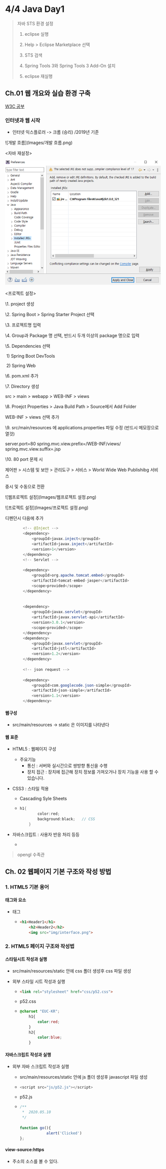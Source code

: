 # 4/4 Java Day1

> 자바 STS 환경 설정
>
> 1. eclipse 실행
>
> 2. Help > Eclipse Marketplace 선택
>
> 3. STS 검색
>
> 4. Spring Tools 3와 Spring Tools 3 Add-On 설치
>
> 5. eclipse 재실행

## Ch.01 웹 개요와 실습 환경 구축

[W3C 공부](www.w3schools.com)

### 인터넷과 웹 시작

- 인터넷 익스플로러 -> 크롬 (승리) /2019년 기준

![개발 흐름](Images/개발 흐름.png)

<자바 재설정>

![재설정](Images/재설정.png)

<프로젝트 설정>

\1. project 생성

\2. Spring Boot > Spring Starter Project 선택

\3. 프로젝트명 입력

\4. Group과 Package 명 선택, 반드시 두개 이상의 package 명으로 입력

\5. Dependencies 선택

​	1) Spring Boot DevTools

​	2) Spring Web

\6. pom.xml 추가

\7. Directory 생성

src > main > webapp > WEB-INF > views



\8. Proejct Properties > Java Build Path > Source에서 Add Folder

WEB-INF > views 선택 추가



\9. src/main/resources 에 applications.properties 파일 수정 (반드시 메모장으로 열것)

server.port=80 spring.mvc.view.prefix=/WEB-INF/views/ spring.mvc.view.suffix=.jsp

\10. 80 port 문제 시 

제어판 > 시스템 및 보안 > 관리도구 > 서비스 > World Wide Web Publishibg  서비스 

중시 및 수동으로 전환

![웹프로젝트 설정](Images/웹프로젝트 설정.png)

![프로젝트 설정](Images/프로젝트 설정.png)

디펜던시 다음에 추가

```java
        <!-- @Inject -->
		<dependency>
			<groupId>javax.inject</groupId>
			<artifactId>javax.inject</artifactId>
			<version>1</version>
		</dependency>
		<!-- Servlet -->

		<dependency>
			<groupId>org.apache.tomcat.embed</groupId>
			<artifactId>tomcat-embed-jasper</artifactId>
			<scope>provided</scope>
		</dependency>


		<dependency>
			<groupId>javax.servlet</groupId>
			<artifactId>javax.servlet-api</artifactId>
			<version>3.0.1</version>
			<scope>provided</scope>
		</dependency>
		<dependency>
			<groupId>javax.servlet</groupId>
			<artifactId>jstl</artifactId>
			<version>1.2</version>
		</dependency>
		
		<!-- json request -->   

		<dependency>
			<groupId>com.googlecode.json-simple</groupId>
			<artifactId>json-simple</artifactId>
			<version>1.1</version>
  		</dependency>
```

#### 웹구성

- src/main/resources -> static 은 이미지를 나타낸다 

#### 웹 표준

- HTML5 : 웹페이지 구성

  - 주요기능
    - 통신 : 서버와 실시간으로 쌍방향 통신을 수행
    - 장치 접근 : 장치에 접근해 장치 정보를 가져오거나 장치 기능을 사용 할 수 있습니다.

- CSS3 : 스타일 적용

  - Cascading Syle Sheets

  - ```java
    h1{
    		color:red;
    		background:black;   // CSS
    	}
    ```

- 자바스크립트 : 사용자 반응 처리 등등

  - <script> 
        function go(){        alert('Clicked')            };
    </script>

> opengl 수족관

## Ch. 02 웹페이지 기본 구조와 작성 방법

### 1. HTML5 기본 용어

#### 태그와 요소

- 태그

  - ```html
    <h1>Header1</h1>
    	<h2>Header2</h2>
    	<img src="img/interface.png">
    ```

### 2. HTML5 페이지 구조와 작성법

#### 스타일시트 작성과 실행

- src/main/resources/static 안에 css 폴더 생성후 css 파일 생성

- 외부 스타일 시트 작성과 실행

  - ```html
    <link rel="stylesheet" href="css/p52.css">
    ```

  - p52.css

  - ```css
    @charset "EUC-KR";
    	h1{
    		color:red;
    	}
    	h2{
    		color:blue;
    	}
    ```

#### 자바스크립트 작성과 실행

- 외부 자바 스크립트 작성과 실행

  - src/main/resources/static 안에 js 폴더 생성후 javascript 파일 생성

  - ```javascript
    <script src="js/p52.js"></script>
    ```

  - p52.js

  - ```javascript
    /**
     *  2020.05.10
     */
     
    function go(){
    			alert('Clicked')
    };
    ```

#### view-source:https

- 주소의 소스를 볼 수 있다.